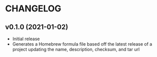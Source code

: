# CHANGELOG

## v0.1.0 (2021-01-02)

* Initial release
* Generates a Homebrew formula file based off the latest release of a project updating the name, description, checksum, and tar url

